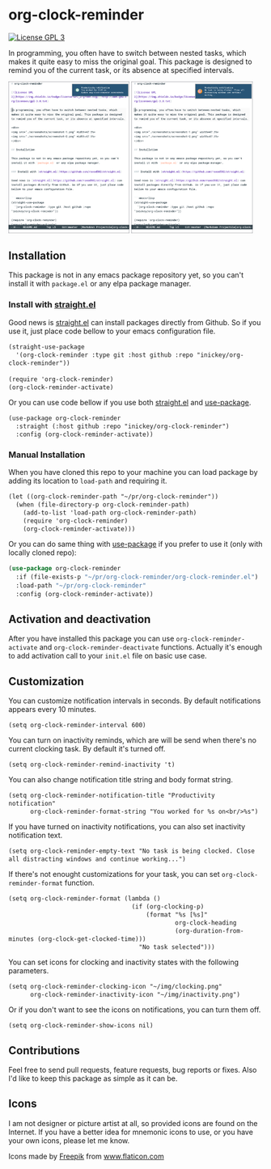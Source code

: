 # org-clock-reminder

[![License GPL 3](https://img.shields.io/badge/license-GPL_3-green.svg)](http://www.gnu.org/licenses/gpl-3.0.txt)

In programming, you often have to switch between nested tasks, which makes it quite easy to miss the original goal. This package is designed to remind you of the current task, or its absence at specified intervals.

<div>
<img src="./screenshots/screenshot-1.png" width=47.5%>
<img src="./screenshots/screenshot-2.png" width=47.5%>
</div>

## Installation

This package is not in any emacs package repository yet, so you can't install it with `package.el` or any elpa package manager.

### Install with [straight.el](https://github.com/raxod502/straight.el)

Good news is [straight.el](https://github.com/raxod502/straight.el) can install packages directly from Github. So if you use it, just place code bellow to your emacs configuration file.

```emacs-lisp
(straight-use-package
  '(org-clock-reminder :type git :host github :repo "inickey/org-clock-reminder"))

(require 'org-clock-reminder)
(org-clock-reminder-activate)
```

Or you can use code bellow if you use both [straight.el](https://github.com/raxod502/straight.el) and [use-package](https://github.com/jwiegley/use-package).

```emacs-lisp
(use-package org-clock-reminder
  :straight (:host github :repo "inickey/org-clock-reminder")
  :config (org-clock-reminder-activate))
```

### Manual Installation

When you have cloned this repo to your machine you can load package by adding its location to `load-path` and requiring it.

```emacs-lisp
(let ((org-clock-reminder-path "~/pr/org-clock-reminder"))
  (when (file-directory-p org-clock-reminder-path)
    (add-to-list 'load-path org-clock-reminder-path)
    (require 'org-clock-reminder)
    (org-clock-reminder-activate)))
```
    
Or you can do same thing with [use-package](https://github.com/jwiegley/use-package) if you prefer to use it (only with locally cloned repo):

```lisp
(use-package org-clock-reminder
  :if (file-exists-p "~/pr/org-clock-reminder/org-clock-reminder.el")
  :load-path "~/pr/org-clock-reminder"
  :config (org-clock-reminder-activate))
```

## Activation and deactivation

After you have installed this package you can use `org-clock-reminder-activate` and `org-clock-reminder-deactivate` functions. Actually it's enough to add activation call to your `init.el` file on basic use case.

## Customization

You can customize notification intervals in seconds. By default notifications appears every 10 minutes.

```emacs-lisp
(setq org-clock-reminder-interval 600)
```
    
You can turn on inactivity reminds, which are will be send when there's no current clocking task. By default it's turned off.

```emacs-lisp
(setq org-clock-reminder-remind-inactivity 't)
```

You can also change notification title string and body format string.

```emacs-lisp
(setq org-clock-reminder-notification-title "Productivity notification"
      org-clock-reminder-format-string "You worked for %s on<br/>%s")
```

If you have turned on inactivity notifications, you can also set inactivity notification text.

```emacs-lisp
(setq org-clock-reminder-empty-text "No task is being clocked. Close all distracting windows and continue working...")
```
    
If there's not enought customizations for your task, you can set `org-clock-reminder-format` function.

```emacs-lisp
(setq org-clock-reminder-format (lambda ()
                                  (if (org-clocking-p)
                                      (format "%s [%s]"
                                              org-clock-heading
                                              (org-duration-from-minutes (org-clock-get-clocked-time)))
                                    "No task selected")))
```

You can set icons for clocking and inactivity states with the following parameters.

```emacs-lisp
(setq org-clock-reminder-clocking-icon "~/img/clocking.png"
      org-clock-reminder-inactivity-icon "~/img/inactivity.png")
```

Or if you don't want to see the icons on notifications, you can turn them off.

```emacs-lisp
(setq org-clock-reminder-show-icons nil)
```

## Contributions

Feel free to send pull requests, feature requests, bug reports or fixes. Also I'd like to keep this package as simple as it can be.

## Icons

I am not designer or picture artist at all, so provided icons are found on the Internet. If you have a better idea for mnemonic icons to use, or you have your own icons, please let me know.

Icons made by <a href="https://www.flaticon.com/authors/freepik" title="Freepik">Freepik</a> from <a href="https://www.flaticon.com/" title="Flaticon">www.flaticon.com</a>
